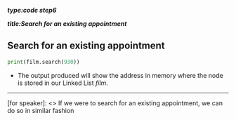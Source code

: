 _**type:code step6**_

_**title:Search for an existing appointment**_
## Search for an existing appointment


```python
print(film.search(930))
```

- The output produced will show the address in memory where the node is stored in our Linked List *film*.

-------------------------------------------------
[for speaker]: <> If we were to search for an existing appointment, we can do so in similar fashion